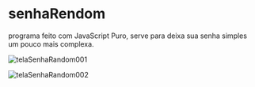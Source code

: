# senhaRendom
 programa feito com JavaScript Puro, serve para deixa sua senha simples um pouco mais complexa.
 
 
 
![telaSenhaRandom001](https://user-images.githubusercontent.com/95238029/148821768-d74651ae-1b90-4e01-9afd-a666dcc436b7.jpg)



![telaSenhaRandom002](https://user-images.githubusercontent.com/95238029/148821810-81975367-ea01-4ddd-a859-b261ef79410a.jpg)
